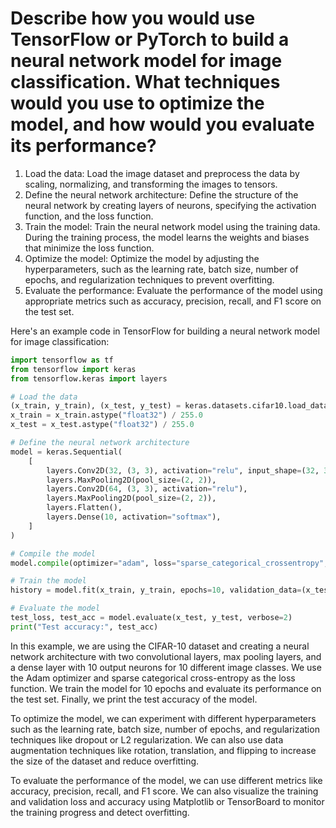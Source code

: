 # Describe how you would use TensorFlow or PyTorch to build a neural network model for image classification. What techniques would you use to optimize the model, and how would you evaluate its performance?

1. Load the data: Load the image dataset and preprocess the data by scaling, normalizing, and transforming the images to tensors.
2. Define the neural network architecture: Define the structure of the neural network by creating layers of neurons, specifying the activation function, and the loss function.
3. Train the model: Train the neural network model using the training data. During the training process, the model learns the weights and biases that minimize the loss function.
4. Optimize the model: Optimize the model by adjusting the hyperparameters, such as the learning rate, batch size, number of epochs, and regularization techniques to prevent overfitting.
5. Evaluate the performance: Evaluate the performance of the model using appropriate metrics such as accuracy, precision, recall, and F1 score on the test set.

Here's an example code in TensorFlow for building a neural network model for image classification:

```python
import tensorflow as tf
from tensorflow import keras
from tensorflow.keras import layers

# Load the data
(x_train, y_train), (x_test, y_test) = keras.datasets.cifar10.load_data()
x_train = x_train.astype("float32") / 255.0
x_test = x_test.astype("float32") / 255.0

# Define the neural network architecture
model = keras.Sequential(
    [
        layers.Conv2D(32, (3, 3), activation="relu", input_shape=(32, 32, 3)),
        layers.MaxPooling2D(pool_size=(2, 2)),
        layers.Conv2D(64, (3, 3), activation="relu"),
        layers.MaxPooling2D(pool_size=(2, 2)),
        layers.Flatten(),
        layers.Dense(10, activation="softmax"),
    ]
)

# Compile the model
model.compile(optimizer="adam", loss="sparse_categorical_crossentropy", metrics=["accuracy"])

# Train the model
history = model.fit(x_train, y_train, epochs=10, validation_data=(x_test, y_test))

# Evaluate the model
test_loss, test_acc = model.evaluate(x_test, y_test, verbose=2)
print("Test accuracy:", test_acc)
```

In this example, we are using the CIFAR-10 dataset and creating a neural network architecture with two convolutional layers, max pooling layers, and a dense layer with 10 output neurons for 10 different image classes. We use the Adam optimizer and sparse categorical cross-entropy as the loss function. We train the model for 10 epochs and evaluate its performance on the test set. Finally, we print the test accuracy of the model.

To optimize the model, we can experiment with different hyperparameters such as the learning rate, batch size, number of epochs, and regularization techniques like dropout or L2 regularization. We can also use data augmentation techniques like rotation, translation, and flipping to increase the size of the dataset and reduce overfitting.

To evaluate the performance of the model, we can use different metrics like accuracy, precision, recall, and F1 score. We can also visualize the training and validation loss and accuracy using Matplotlib or TensorBoard to monitor the training progress and detect overfitting.